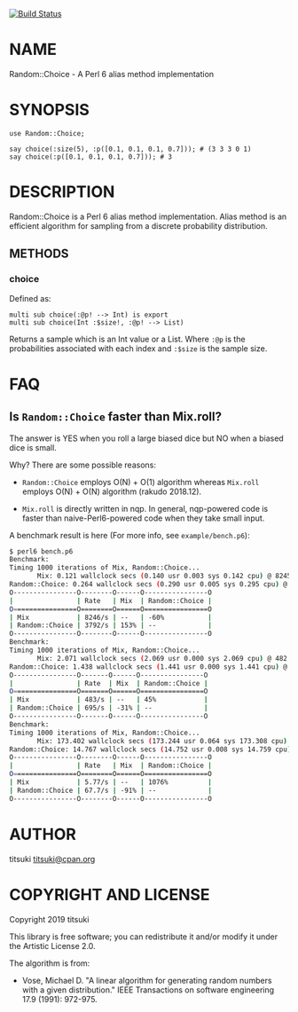 [![Build Status](https://travis-ci.org/titsuki/p6-Random-Choice.svg?branch=master)](https://travis-ci.org/titsuki/p6-Random-Choice)

NAME
====

Random::Choice - A Perl 6 alias method implementation

SYNOPSIS
========

```perl6
use Random::Choice;

say choice(:size(5), :p([0.1, 0.1, 0.1, 0.7])); # (3 3 3 0 1)
say choice(:p([0.1, 0.1, 0.1, 0.7])); # 3
```

DESCRIPTION
===========

Random::Choice is a Perl 6 alias method implementation. Alias method is an efficient algorithm for sampling from a discrete probability distribution.

METHODS
-------

### choice

Defined as:

    multi sub choice(:@p! --> Int) is export
    multi sub choice(Int :$size!, :@p! --> List)

Returns a sample which is an Int value or a List. Where `:@p` is the probabilities associated with each index and `:$size` is the sample size.

FAQ
===

Is `Random::Choice` faster than Mix.roll?
-----------------------------------------

The answer is YES when you roll a large biased dice but NO when a biased dice is small.

Why? There are some possible reasons:

  * `Random::Choice` employs O(N) + O(1) algorithm whereas `Mix.roll` employs O(N) + O(N) algorithm (rakudo 2018.12).

  * `Mix.roll` is directly written in nqp. In general, nqp-powered code is faster than naive-Perl6-powered code when they take small input.

A benchmark result is here (For more info, see `example/bench.p6`):

```bash
$ perl6 bench.p6 
Benchmark: 
Timing 1000 iterations of Mix, Random::Choice...
       Mix: 0.121 wallclock secs (0.140 usr 0.003 sys 0.142 cpu) @ 8245.995/s (n=1000)
Random::Choice: 0.264 wallclock secs (0.290 usr 0.005 sys 0.295 cpu) @ 3791.757/s (n=1000)
O----------------O--------O------O----------------O
|                | Rate   | Mix  | Random::Choice |
O================O========O======O================O
| Mix            | 8246/s | --   | -60%           |
| Random::Choice | 3792/s | 153% | --             |
O----------------O--------O------O----------------O
Benchmark: 
Timing 1000 iterations of Mix, Random::Choice...
       Mix: 2.071 wallclock secs (2.069 usr 0.000 sys 2.069 cpu) @ 482.973/s (n=1000)
Random::Choice: 1.438 wallclock secs (1.441 usr 0.000 sys 1.441 cpu) @ 695.211/s (n=1000)
O----------------O-------O------O----------------O
|                | Rate  | Mix  | Random::Choice |
O================O=======O======O================O
| Mix            | 483/s | --   | 45%            |
| Random::Choice | 695/s | -31% | --             |
O----------------O-------O------O----------------O
Benchmark: 
Timing 1000 iterations of Mix, Random::Choice...
       Mix: 173.402 wallclock secs (173.244 usr 0.064 sys 173.308 cpu) @ 5.767/s (n=1000)
Random::Choice: 14.767 wallclock secs (14.752 usr 0.008 sys 14.759 cpu) @ 67.721/s (n=1000)
O----------------O--------O------O----------------O
|                | Rate   | Mix  | Random::Choice |
O================O========O======O================O
| Mix            | 5.77/s | --   | 1076%          |
| Random::Choice | 67.7/s | -91% | --             |
O----------------O--------O------O----------------O
```

AUTHOR
======

titsuki <titsuki@cpan.org>

COPYRIGHT AND LICENSE
=====================

Copyright 2019 titsuki

This library is free software; you can redistribute it and/or modify it under the Artistic License 2.0.

The algorithm is from:

  * Vose, Michael D. "A linear algorithm for generating random numbers with a given distribution." IEEE Transactions on software engineering 17.9 (1991): 972-975.

